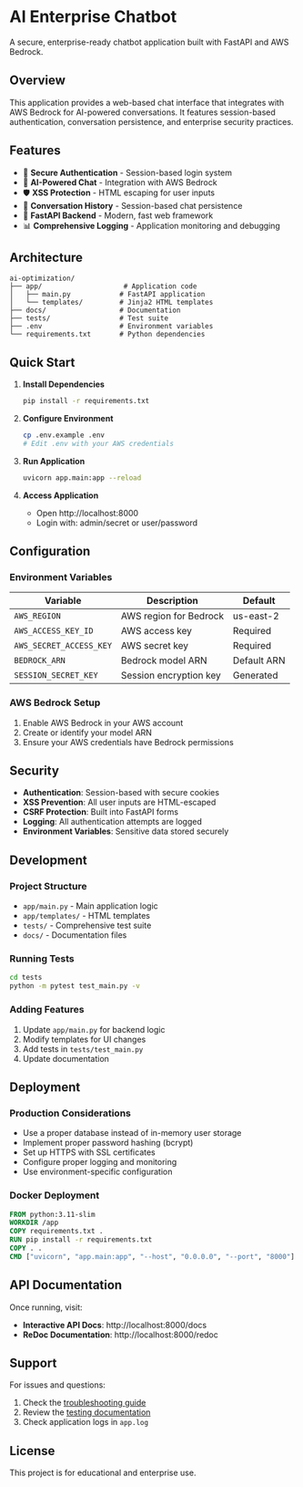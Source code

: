 # AI Enterprise Chatbot

A secure, enterprise-ready chatbot application built with FastAPI and AWS Bedrock.

## Overview

This application provides a web-based chat interface that integrates with AWS Bedrock for AI-powered conversations. It features session-based authentication, conversation persistence, and enterprise security practices.

## Features

- 🔐 **Secure Authentication** - Session-based login system
- 💬 **AI-Powered Chat** - Integration with AWS Bedrock
- 🛡️ **XSS Protection** - HTML escaping for user inputs
- 📝 **Conversation History** - Session-based chat persistence
- 🚀 **FastAPI Backend** - Modern, fast web framework
- 📊 **Comprehensive Logging** - Application monitoring and debugging

## Architecture

```
ai-optimization/
├── app/                    # Application code
│   ├── main.py            # FastAPI application
│   └── templates/         # Jinja2 HTML templates
├── docs/                  # Documentation
├── tests/                 # Test suite
├── .env                   # Environment variables
└── requirements.txt       # Python dependencies
```

## Quick Start

1. **Install Dependencies**
   ```bash
   pip install -r requirements.txt
   ```

2. **Configure Environment**
   ```bash
   cp .env.example .env
   # Edit .env with your AWS credentials
   ```

3. **Run Application**
   ```bash
   uvicorn app.main:app --reload
   ```

4. **Access Application**
   - Open http://localhost:8000
   - Login with: admin/secret or user/password

## Configuration

### Environment Variables

| Variable | Description | Default |
|----------|-------------|---------|
| `AWS_REGION` | AWS region for Bedrock | us-east-2 |
| `AWS_ACCESS_KEY_ID` | AWS access key | Required |
| `AWS_SECRET_ACCESS_KEY` | AWS secret key | Required |
| `BEDROCK_ARN` | Bedrock model ARN | Default ARN |
| `SESSION_SECRET_KEY` | Session encryption key | Generated |

### AWS Bedrock Setup

1. Enable AWS Bedrock in your AWS account
2. Create or identify your model ARN
3. Ensure your AWS credentials have Bedrock permissions

## Security

- **Authentication**: Session-based with secure cookies
- **XSS Prevention**: All user inputs are HTML-escaped
- **CSRF Protection**: Built into FastAPI forms
- **Logging**: All authentication attempts are logged
- **Environment Variables**: Sensitive data stored securely

## Development

### Project Structure
- `app/main.py` - Main application logic
- `app/templates/` - HTML templates
- `tests/` - Comprehensive test suite
- `docs/` - Documentation files

### Running Tests
```bash
cd tests
python -m pytest test_main.py -v
```

### Adding Features
1. Update `app/main.py` for backend logic
2. Modify templates for UI changes
3. Add tests in `tests/test_main.py`
4. Update documentation

## Deployment

### Production Considerations
- Use a proper database instead of in-memory user storage
- Implement proper password hashing (bcrypt)
- Set up HTTPS with SSL certificates
- Configure proper logging and monitoring
- Use environment-specific configuration

### Docker Deployment
```dockerfile
FROM python:3.11-slim
WORKDIR /app
COPY requirements.txt .
RUN pip install -r requirements.txt
COPY . .
CMD ["uvicorn", "app.main:app", "--host", "0.0.0.0", "--port", "8000"]
```

## API Documentation

Once running, visit:
- **Interactive API Docs**: http://localhost:8000/docs
- **ReDoc Documentation**: http://localhost:8000/redoc

## Support

For issues and questions:
1. Check the [troubleshooting guide](troubleshooting.md)
2. Review the [testing documentation](testing.md)
3. Check application logs in `app.log`

## License

This project is for educational and enterprise use.